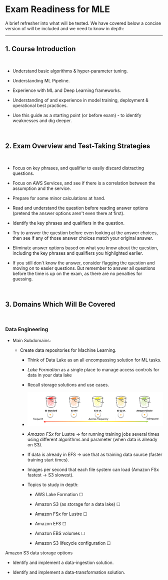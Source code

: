 # Exam Readiness for MLE

A brief refresher into what will be tested. We have covered below a concise version of will be included and we need to know in depth:

---

## 1. Course Introduction

</br>

- Understand basic algorithms & hyper-parameter tuning.

- Understanding ML Pipeline.

- Experience with ML and Deep Learning frameworks.

- Understanding of and experience in model training, deployment & operational best practices.

- Use this guide as a starting point (or before exam) - to identify weaknesses and dig deeper.

</br>

## 2. Exam Overview and Test-Taking Strategies

</br>

- Focus on key phrases, and qualifier to easily discard distracting questions.

- Focus on AWS Services, and see if there is a correlation between the assumption and the service.

- Prepare for some minor calculations at hand.

- Read and understand the question before reading answer options (pretend the answer options aren't even there at first).

- Identify the key phrases and qualifiers in the question.

- Try to answer the question before even looking at the answer choices, then see if any of those answer choices match your original answer.

- Eliminate answer options based on what you know about the question, including the key phrases and qualifiers you highlighted earlier.

- If you still don't know the answer, consider flagging the question and moving on to easier questions. But remember to answer all questions before the time is up on the exam, as there are no penalties for guessing.

</br>

## 3. Domains Which Will Be Covered

</br>

### **Data Engineering**

- Main Subdomains:

  - Create data repositories for Machine Learning.

    - Think of Data Lake as an all encompassing solution for ML tasks.

    - *Lake Formation* as a single place to manage access controls for data in your data lake

    - Recall storage solutions and use cases.

    - ![S3](images/S3.png)

    - *Amazon FSx* for Lustre &rarr; for running training jobs several times using different algorithms and parameter (when data is already on S3).

    - If data is already in EFS &rarr; use that as training data source (faster training start times).

    - Images per second that each file system can load (Amazon FSx fastest &rarr; S3 slowest).

    - Topics to study in depth:

      - AWS Lake Formation &#x2610;

      - Amazon S3 (as storage for a data lake) &#x2610;

      - Amazon FSx for Lustre &#x2610;

      - Amazon EFS &#x2610;

      - Amazon EBS volumes &#x2610;

      - Amazon S3 lifecycle configuration &#x2610;


Amazon S3 data storage options

  - Identify and implement a data-ingestion solution.

  - Identify and implement a data-transformation solution.

</br>
